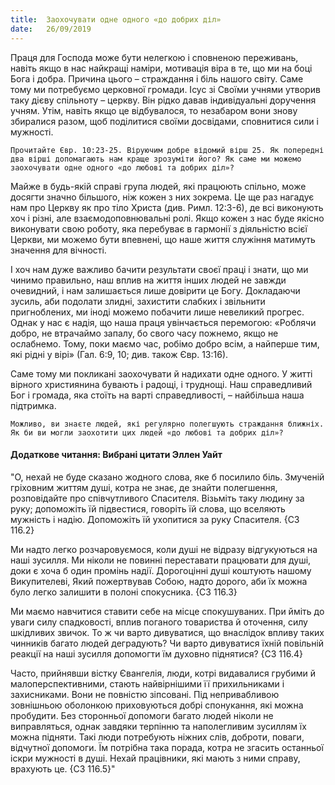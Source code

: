 ```yaml
---
title:  Заохочувати одне одного «до добрих діл»
date:   26/09/2019
---
```


Праця для Господа може бути нелегкою і сповненою переживань, навіть якщо в нас найкращі наміри, мотивація віра в те, що ми на боці Бога і добра. Причина цього – страждання і біль нашого світу. Саме тому ми потребуємо церковної громади. Ісус зі Своїми учнями утворив таку дієву спільноту – церкву. Він рідко давав індивідуальні доручення учням. Утім, навіть якщо це відбувалося, то незабаром вони знову збиралися разом, щоб поділитися своїми досвідами, сповнитися сили і мужності.

`Прочитайте Євр. 10:23-25. Віруючим добре відомий вірш 25. Як попередні два вірші допомагають нам краще зрозуміти його? Як саме ми можемо заохочувати одне одного «до любові та добрих діл»?`

Майже в будь-якій справі група людей, які працюють спільно, може досягти значно більшого, ніж кожен з них зокрема. Це ще раз нагадує нам про Церкву як про тіло Христа (див. Римл. 12:3-6), де всі виконують хоч і різні, але взаємодоповнювальні ролі. Якщо кожен з нас буде якісно виконувати свою роботу, яка перебуває в гармонії з діяльністю всієї Церкви, ми можемо бути впевнені, що наше життя служіння матимуть значення для вічності.

І хоч нам дуже важливо бачити результати своєї праці і знати, що ми чинимо правильно, наш вплив на життя інших людей не завжди очевидний, і нам залишається лише довірити це Богу. Докладаючи зусиль, аби подолати злидні, захистити слабких і звільнити пригноблених, ми іноді можемо побачити лише невеликий прогрес. Однак у нас є надія, що наша праця увінчається перемогою: «Роблячи добро, не втрачаймо запалу, бо свого часу пожнемо, якщо не ослабнемо. Тому, поки маємо час, робімо добро всім, а найперше тим, які рідні у вірі» (Гал. 6:9, 10; див. також Євр. 13:16).

Саме тому ми покликані заохочувати й надихати одне одного. У житті вірного християнина бувають і радощі, і труднощі. Наш справедливий Бог і громада, яка стоїть на варті справедливості, – найбільша наша підтримка.

`Можливо, ви знаєте людей, які регулярно полегшують страждання ближніх. Як би ви могли заохотити цих людей «до любові та добрих діл»?`

#### Додаткове читання: Вибрані цитати Эллен Уайт

"О, нехай не буде сказано жодного слова, яке б посилило біль. Змученій гріховним життям душі, котра не знає, де знайти полегшення, розповідайте про співчутливого Спасителя. Візьміть таку людину за руку; допоможіть їй підвестися, говоріть їй слова, що вселяють мужність і надію. Допоможіть їй ухопитися за руку Спасителя. {СЗ 116.2}

Ми надто легко розчаровуємося, коли душі не відразу відгукуються на наші зусилля. Ми ніколи не повинні переставати працювати для душі, доки є хоча б один промінь надії. Дорогоцінні душі коштують нашому Викупителеві, Який пожертвував Собою, надто дорого, аби їх можна було легко залишити в полоні спокусника. {СЗ 116.3}

Ми маємо навчитися ставити себе на місце спокушуваних. При йміть до уваги силу спадковості, вплив поганого товариства й оточення, силу шкідливих звичок. То ж чи варто дивуватися, що внаслідок впливу таких чинників багато людей деградують? Чи варто дивуватися їхній повільній реакції на наші зусилля допомогти їм духовно піднятися? {СЗ 116.4}

Часто, прийнявши вістку Євангелія, люди, котрі видавалися грубими й малоперспективними, стають найвірнішими її прихильниками і захисниками. Вони не повністю зіпсовані. Під непривабливою зовнішньою оболонкою приховуються добрі спонукання, які можна пробудити. Без сторонньої допомоги багато людей ніколи не виправляться, однак завдяки терпінню та наполегливим зусиллям їх можна підняти. Такі люди потребують ніжних слів, доброти, поваги, відчутної допомоги. Їм потрібна така порада, котра не згасить останньої іскри мужності в душі. Нехай працівники, які мають з ними справу, врахують це. {СЗ 116.5}"